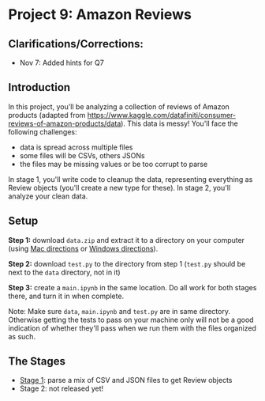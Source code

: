 # Project 9: Amazon Reviews

## Clarifications/Corrections:
* Nov 7: Added hints for Q7

## Introduction

In this project, you'll be analyzing a collection of reviews of Amazon products (adapted from https://www.kaggle.com/datafiniti/consumer-reviews-of-amazon-products/data).
This data is messy!  You'll face the following challenges:

* data is spread across multiple files
* some files will be CSVs, others JSONs
* the files may be missing values or be too corrupt to parse

In stage 1, you'll write code to cleanup the data, representing
everything as Review objects (you'll create a new type for these).  In
stage 2, you'll analyze your clean data.

## Setup

**Step 1:** download `data.zip` and extract it to a directory on your
computer (using [Mac directions](http://osxdaily.com/2017/11/05/how-open-zip-file-mac/) or
[Windows directions](https://support.microsoft.com/en-us/help/4028088/windows-zip-and-unzip-files)).

**Step 2:** download `test.py` to the directory from step 1 (`test.py` should be next to the `data` directory, not in it)

**Step 3:** create a `main.ipynb` in the same location.  Do all work for both stages there, and turn it in when complete.

Note: Make sure `data`, `main.ipynb` and `test.py` are in same directory.  Otherwise getting the tests to pass on your machine only will not be a good indication of whether they'll pass when we run them with the files organized as such.

## The Stages

* [Stage 1](stage1.md): parse a mix of CSV and JSON files to get Review objects
* Stage 2: not released yet!
